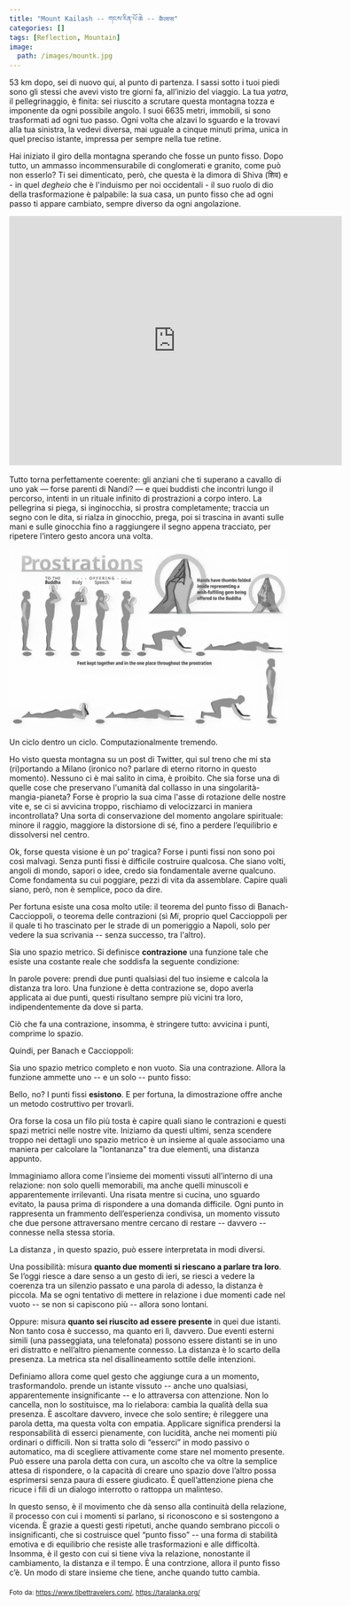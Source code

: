 ```yaml
---
title: "Mount Kailash -- གངས་རིན་པོ་ཆེ -- कैलास"
categories: []
tags: [Reflection, Mountain]
image:
  path: /images/mountk.jpg
---
```


53 km dopo, sei di nuovo qui, al punto di partenza. I sassi sotto i tuoi piedi sono gli stessi che avevi visto tre giorni fa, all’inizio del viaggio. La tua *yatra*, il pellegrinaggio, è finita: sei riuscito a scrutare questa montagna tozza e imponente da ogni possibile angolo. I suoi 6635 metri, immobili, si sono trasformati ad ogni tuo passo. Ogni volta che alzavi lo sguardo e la trovavi alla tua sinistra, la vedevi diversa, mai uguale a cinque minuti prima, unica in quel preciso istante, impressa per sempre nella tue retine.

Hai iniziato il giro della montagna sperando che fosse un punto fisso. Dopo tutto, un ammasso incommensurabile di conglomerati e granito, come può non esserlo? Ti sei dimenticato, però, che questa è la dimora di Shiva (शिव) e - in quel *degheio* che è l'induismo per noi occidentali - il suo ruolo di dio della trasformazione è palpabile: la sua casa, un punto fisso che ad ogni passo ti appare cambiato, sempre diverso da ogni angolazione. 

<iframe src="https://www.google.com/maps/embed?pb=!1m18!1m12!1m3!1d155212.24409387822!2d81.29134468046016!3d31.067534623335966!2m3!1f0!2f0!3f0!3m2!1i1024!2i768!4f13.1!3m3!1m2!1s0x39a590ca18ebfb6b%3A0xdece226ef2f187fa!2sKailash!5e1!3m2!1sit!2sit!4v1751103613441!5m2!1sit!2sit" width="600" height="450" style="border:0;" allowfullscreen="" loading="lazy" referrerpolicy="no-referrer-when-downgrade"></iframe>

Tutto torna perfettamente coerente: gli anziani che ti superano a cavallo di uno yak — forse parenti di Nandi? — e quei buddisti che incontri lungo il percorso, intenti in un rituale infinito di prostrazioni a corpo intero. La pellegrina si piega, si inginocchia, si prostra completamente; traccia un segno con le dita, si rialza in ginocchio, prega, poi si trascina in avanti sulle mani e sulle ginocchia fino a raggiungere il segno appena tracciato, per ripetere l’intero gesto ancora una volta.

<img src="/images/full-body-length.jpg" class="align-right" alt="">

Un ciclo dentro un ciclo. Computazionalmente tremendo.

Ho visto questa montagna su un post di Twitter, qui sul treno che mi sta (ri)portando a Milano (ironico no? parlare di eterno ritorno in questo momento). Nessuno ci è mai salito in cima, è proibito. Che sia forse una di quelle cose che preservano l'umanità dal collasso in una singolarità-mangia-pianeta? Forse è proprio la sua cima l'asse di rotazione delle nostre vite e, se ci si avvicina troppo, rischiamo di velocizzarci in maniera incontrollata? Una sorta di conservazione del momento angolare spirituale: minore il raggio, maggiore la distorsione di sé, fino a perdere l’equilibrio e dissolversi nel centro.

Ok, forse questa visione è un po’ tragica? Forse i punti fissi non sono poi così malvagi. Senza punti fissi è difficile costruire qualcosa. Che siano volti, angoli di mondo, sapori o idee, credo sia fondamentale averne qualcuno. Come fondamenta su cui poggiare, pezzi di vita da assemblare. Capire quali siano, però, non è semplice, poco da dire.

Per fortuna esiste una cosa molto utile: il teorema del punto fisso di Banach-Caccioppoli, o teorema delle contrazioni (sì *Mi*, proprio quel Caccioppoli per il quale ti ho trascinato per le strade di un pomeriggio a Napoli, solo per vedere la sua scrivania -- senza successo, tra l'altro).

Sia <script type="math/tex">(X,d)</script> uno spazio metrico. Si definisce **contrazione** una funzione <script type="math/tex">f \colon X \to X</script> tale che esiste una costante reale <script type="math/tex"> 0 \leq k \lt 1 </script> che soddisfa la seguente condizione:

<script type="math/tex; mode=display">
d(f(x), f(y)) \leq k\,d(x, y), \quad \forall x, y \in X.
</script>

In parole povere: prendi due punti qualsiasi del tuo insieme e calcola la distanza tra loro. Una funzione è detta contrazione se, dopo averla applicata ai due punti, questi risultano sempre più vicini tra loro, indipendentemente da dove si parta.

Ciò che fa una contrazione, insomma, è stringere tutto: avvicina i punti, comprime lo spazio.

Quindi, per Banach e Caccioppoli:

Sia <script type="math/tex">(X, d)</script> uno spazio metrico completo e non vuoto. Sia <script type="math/tex">f \colon X \to X</script> una contrazione. Allora la funzione <script type="math/tex">f</script> ammette uno -- e un solo -- punto fisso:

<script type="math/tex; mode=display">
x^{*} = f(x^{*}), \quad x^{*} \in X.
</script>

Bello, no? I punti fissi **esistono**. E per fortuna, la dimostrazione offre anche un metodo costruttivo per trovarli.

Ora forse la cosa un filo più tosta è capire quali siano le contrazioni e questi spazi metrici nelle nostre vite. Iniziamo da questi ultimi, senza scendere troppo nei dettagli uno spazio metrico è un insieme al quale associamo una maniera per calcolare la "lontananza" tra due elementi, una distanza appunto.  

Immaginiamo allora <script type="math/tex">X</script> come l’insieme dei momenti vissuti all’interno di una relazione: non solo quelli memorabili, ma anche quelli minuscoli e apparentemente irrilevanti. Una risata mentre si cucina, uno sguardo evitato, la pausa prima di rispondere a una domanda difficile. Ogni punto in <script type="math/tex">X</script> rappresenta un frammento dell’esperienza condivisa, un momento vissuto che due persone attraversano mentre cercano di restare -- davvero -- connesse nella stessa storia.

La distanza <script type="math/tex">d(x, y)</script>, in questo spazio, può essere interpretata in modi diversi.

Una possibilità: <script type="math/tex">d(x, y)</script> misura **quanto due momenti si riescano a parlare tra loro**. Se l’oggi riesce a dare senso a un gesto di ieri, se riesci a vedere la coerenza tra un silenzio passato e una parola di adesso, la distanza è piccola. Ma se ogni tentativo di mettere in relazione i due momenti cade nel vuoto -- se non si capiscono più -- allora sono lontani.

Oppure: <script type="math/tex">d(x, y)</script> misura **quanto sei riuscito ad essere presente** in quei due istanti. Non tanto cosa è successo, ma quanto eri lì, davvero. Due eventi esterni simili (una passeggiata, una telefonata) possono essere distanti se in uno eri distratto e nell’altro pienamente connesso. La distanza è lo scarto della presenza.  La metrica sta nel disallineamento sottile delle intenzioni.

Definiamo allora <script type="math/tex">f \colon X \to X</script> come quel gesto che aggiunge cura a un momento, trasformandolo. <script type="math/tex">f</script> prende un istante vissuto -- anche uno qualsiasi, apparentemente insignificante -- e lo attraversa con attenzione. Non lo cancella, non lo sostituisce, ma lo rielabora: cambia la qualità della sua presenza. È ascoltare davvero, invece che solo sentire; è rileggere una parola detta, ma questa volta con empatia. Applicare <script type="math/tex">f</script> significa prendersi la responsabilità di esserci pienamente, con lucidità, anche nei momenti più ordinari o difficili. Non si tratta solo di “esserci” in modo passivo o automatico, ma di scegliere attivamente come stare nel momento presente. Può essere una parola detta con cura, un ascolto che va oltre la semplice attesa di rispondere, o la capacità di creare uno spazio dove l’altro possa esprimersi senza paura di essere giudicato. È quell’attenzione piena che ricuce i fili di un dialogo interrotto o rattoppa un malinteso.

In questo senso, <script type="math/tex">f</script> è il movimento che dà senso alla continuità della relazione, il processo con cui i momenti si parlano, si riconoscono e si sostengono a vicenda. È grazie a questi gesti ripetuti, anche quando sembrano piccoli o insignificanti, che si costruisce quel “punto fisso” -- una forma di stabilità emotiva e di equilibrio che resiste alle trasformazioni e alle difficoltà. Insomma, <script type="math/tex">f</script> è il gesto con cui si tiene viva la relazione, nonostante il cambiamento, la distanza e il tempo. È una contrzione, allora il punto fisso c’è. Un modo di stare insieme che tiene, anche quando tutto cambia.

<sub>Foto da: https://www.tibettravelers.com/, https://taralanka.org/</sub>
